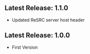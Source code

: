 ## Latest Release: 1.1.0

* Updated ReSRC server host header

## Latest Release: 1.0.0

* First Version